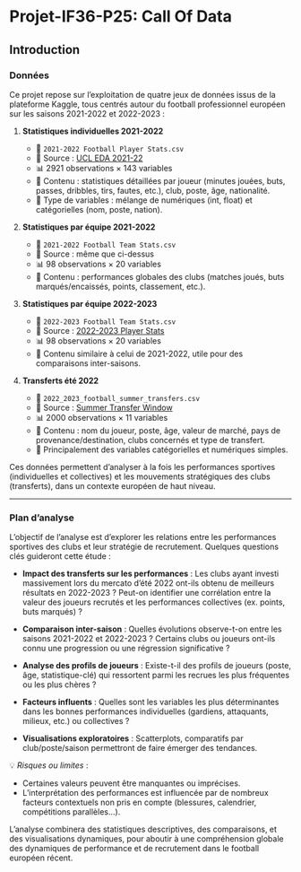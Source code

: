 # Projet-IF36-P25: Call Of Data

## Introduction

### Données

Ce projet repose sur l’exploitation de quatre jeux de données issus de la plateforme Kaggle, tous centrés autour du football professionnel européen sur les saisons 2021-2022 et 2022-2023 :

1.  **Statistiques individuelles 2021-2022**
    -   📄 `2021-2022 Football Player Stats.csv`
    -   🔗 Source : [UCL EDA 2021-22](https://www.kaggle.com/code/azminetoushikwasi/ucl-eda-viz-2021-22-players-teams/input)
    -   📊 2921 observations × 143 variables
    -   🧾 Contenu : statistiques détaillées par joueur (minutes jouées, buts, passes, dribbles, tirs, fautes, etc.), club, poste, âge, nationalité.
    -   🧩 Type de variables : mélange de numériques (int, float) et catégorielles (nom, poste, nation).
    
2.  **Statistiques par équipe 2021-2022**
    -   📄 `2021-2022 Football Team Stats.csv`
    -   🔗 Source : même que ci-dessus
    -   📊 98 observations × 20 variables
    -   🧾 Contenu : performances globales des clubs (matches joués, buts marqués/encaissés, points, classement, etc.).
    
3.  **Statistiques par équipe 2022-2023**
    -   📄 `2022-2023 Football Team Stats.csv`
    -   🔗 Source : [2022-2023 Player Stats](https://www.kaggle.com/datasets/vivovinco/20222023-football-player-stats)
    -   📊 98 observations × 20 variables
    -   🧾 Contenu similaire à celui de 2021-2022, utile pour des comparaisons inter-saisons.
    
4.  **Transferts été 2022**
    -   📄 `2022_2023_football_summer_transfers.csv`
    -   🔗 Source : [Summer Transfer Window](https://www.kaggle.com/datasets/ruslanhuretski/202223-football-summer-transfer-window)
    -   📊 2000 observations × 11 variables
    -   🧾 Contenu : nom du joueur, poste, âge, valeur de marché, pays de provenance/destination, clubs concernés et type de transfert.
    -   📂 Principalement des variables catégorielles et numériques simples.

Ces données permettent d’analyser à la fois les performances sportives (individuelles et collectives) et les mouvements stratégiques des clubs (transferts), dans un contexte européen de haut niveau.

------------------------------------------------------------------------

### Plan d’analyse

L’objectif de l’analyse est d’explorer les relations entre les performances sportives des clubs et leur stratégie de recrutement. Quelques questions clés guideront cette étude :

-   **Impact des transferts sur les performances** : Les clubs ayant investi massivement lors du mercato d’été 2022 ont-ils obtenu de meilleurs résultats en 2022-2023 ? Peut-on identifier une corrélation entre la valeur des joueurs recrutés et les performances collectives (ex. points, buts marqués) ?

-   **Comparaison inter-saison** : Quelles évolutions observe-t-on entre les saisons 2021-2022 et 2022-2023 ? Certains clubs ou joueurs ont-ils connu une progression ou une régression significative ?

-   **Analyse des profils de joueurs** : Existe-t-il des profils de joueurs (poste, âge, statistique-clé) qui ressortent parmi les recrues les plus fréquentes ou les plus chères ?

-   **Facteurs influents** : Quelles sont les variables les plus déterminantes dans les bonnes performances individuelles (gardiens, attaquants, milieux, etc.) ou collectives ?

-   **Visualisations exploratoires** : Scatterplots, comparatifs par club/poste/saison permettront de faire émerger des tendances.

💡 *Risques ou limites* :

- Certaines valeurs peuvent être manquantes ou imprécises.
- L’interprétation des performances est influencée par de nombreux facteurs contextuels non pris en compte (blessures, calendrier, compétitions parallèles…).

L’analyse combinera des statistiques descriptives, des comparaisons, et des visualisations dynamiques, pour aboutir à une compréhension globale des dynamiques de performance et de recrutement dans le football européen récent.
